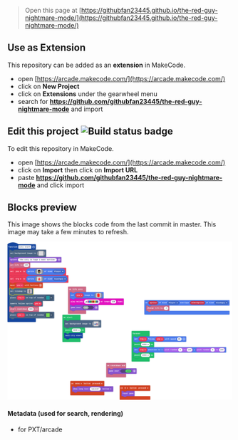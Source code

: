  


> Open this page at [https://githubfan23445.github.io/the-red-guy-nightmare-mode/](https://githubfan23445.github.io/the-red-guy-nightmare-mode/)

## Use as Extension

This repository can be added as an **extension** in MakeCode.

* open [https://arcade.makecode.com/](https://arcade.makecode.com/)
* click on **New Project**
* click on **Extensions** under the gearwheel menu
* search for **https://github.com/githubfan23445/the-red-guy-nightmare-mode** and import

## Edit this project ![Build status badge](https://github.com/githubfan23445/the-red-guy-nightmare-mode/workflows/MakeCode/badge.svg)

To edit this repository in MakeCode.

* open [https://arcade.makecode.com/](https://arcade.makecode.com/)
* click on **Import** then click on **Import URL**
* paste **https://github.com/githubfan23445/the-red-guy-nightmare-mode** and click import

## Blocks preview

This image shows the blocks code from the last commit in master.
This image may take a few minutes to refresh.

![A rendered view of the blocks](https://github.com/githubfan23445/the-red-guy-nightmare-mode/raw/master/.github/makecode/blocks.png)

#### Metadata (used for search, rendering)

* for PXT/arcade
<script src="https://makecode.com/gh-pages-embed.js"></script><script>makeCodeRender("{{ site.makecode.home_url }}", "{{ site.github.owner_name }}/{{ site.github.repository_name }}");</script>
